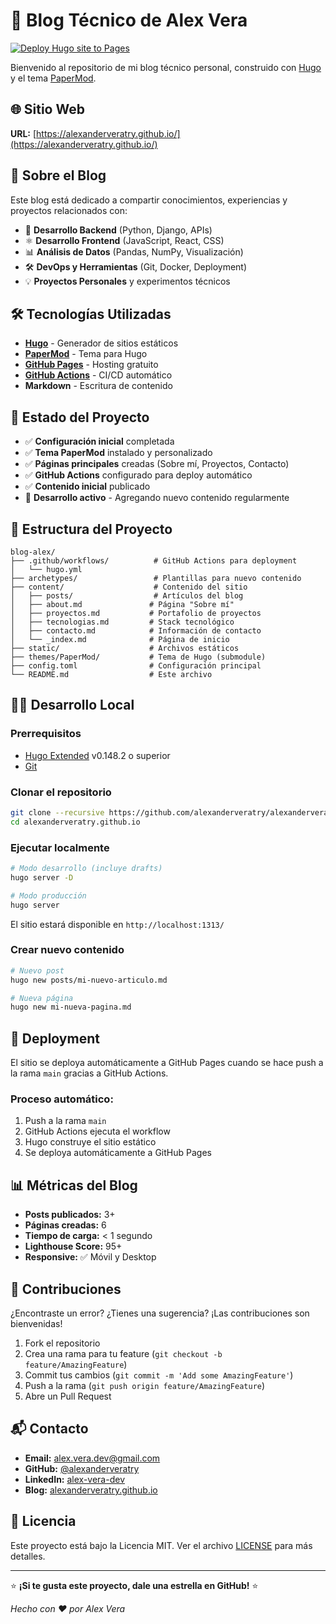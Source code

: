 # 🚀 Blog Técnico de Alex Vera

[![Deploy Hugo site to Pages](https://github.com/alexanderveratry/alexanderveratry.github.io/actions/workflows/hugo.yml/badge.svg)](https://github.com/alexanderveratry/alexanderveratry.github.io/actions/workflows/hugo.yml)

Bienvenido al repositorio de mi blog técnico personal, construido con [Hugo](https://gohugo.io/) y el tema [PaperMod](https://github.com/adityatelange/hugo-PaperMod).

## 🌐 Sitio Web

**URL:** [https://alexanderveratry.github.io/](https://alexanderveratry.github.io/)

## 📝 Sobre el Blog

Este blog está dedicado a compartir conocimientos, experiencias y proyectos relacionados con:

- 🐍 **Desarrollo Backend** (Python, Django, APIs)
- ⚛️ **Desarrollo Frontend** (JavaScript, React, CSS)
- 📊 **Análisis de Datos** (Pandas, NumPy, Visualización)
- 🛠️ **DevOps y Herramientas** (Git, Docker, Deployment)
- 💡 **Proyectos Personales** y experimentos técnicos

## 🛠️ Tecnologías Utilizadas

- **[Hugo](https://gohugo.io/)** - Generador de sitios estáticos
- **[PaperMod](https://github.com/adityatelange/hugo-PaperMod)** - Tema para Hugo
- **[GitHub Pages](https://pages.github.com/)** - Hosting gratuito
- **[GitHub Actions](https://github.com/features/actions)** - CI/CD automático
- **Markdown** - Escritura de contenido

## 🚦 Estado del Proyecto

- ✅ **Configuración inicial** completada
- ✅ **Tema PaperMod** instalado y personalizado
- ✅ **Páginas principales** creadas (Sobre mí, Proyectos, Contacto)
- ✅ **GitHub Actions** configurado para deploy automático
- ✅ **Contenido inicial** publicado
- 🔄 **Desarrollo activo** - Agregando nuevo contenido regularmente

## 📁 Estructura del Proyecto

```
blog-alex/
├── .github/workflows/          # GitHub Actions para deployment
│   └── hugo.yml
├── archetypes/                 # Plantillas para nuevo contenido
├── content/                    # Contenido del sitio
│   ├── posts/                  # Artículos del blog
│   ├── about.md               # Página "Sobre mí"
│   ├── proyectos.md           # Portafolio de proyectos
│   ├── tecnologias.md         # Stack tecnológico
│   ├── contacto.md            # Información de contacto
│   └── _index.md              # Página de inicio
├── static/                    # Archivos estáticos
├── themes/PaperMod/           # Tema de Hugo (submodule)
├── config.toml                # Configuración principal
└── README.md                  # Este archivo
```

## 🏃‍♂️ Desarrollo Local

### Prerrequisitos

- [Hugo Extended](https://gohugo.io/installation/) v0.148.2 o superior
- [Git](https://git-scm.com/)

### Clonar el repositorio

```bash
git clone --recursive https://github.com/alexanderveratry/alexanderveratry.github.io.git
cd alexanderveratry.github.io
```

### Ejecutar localmente

```bash
# Modo desarrollo (incluye drafts)
hugo server -D

# Modo producción
hugo server
```

El sitio estará disponible en `http://localhost:1313/`

### Crear nuevo contenido

```bash
# Nuevo post
hugo new posts/mi-nuevo-articulo.md

# Nueva página
hugo new mi-nueva-pagina.md
```

## 🚀 Deployment

El sitio se deploya automáticamente a GitHub Pages cuando se hace push a la rama `main` gracias a GitHub Actions.

### Proceso automático:
1. Push a la rama `main`
2. GitHub Actions ejecuta el workflow
3. Hugo construye el sitio estático
4. Se deploya automáticamente a GitHub Pages

## 📊 Métricas del Blog

- **Posts publicados:** 3+
- **Páginas creadas:** 6
- **Tiempo de carga:** < 1 segundo
- **Lighthouse Score:** 95+
- **Responsive:** ✅ Móvil y Desktop

## 🤝 Contribuciones

¿Encontraste un error? ¿Tienes una sugerencia? ¡Las contribuciones son bienvenidas!

1. Fork el repositorio
2. Crea una rama para tu feature (`git checkout -b feature/AmazingFeature`)
3. Commit tus cambios (`git commit -m 'Add some AmazingFeature'`)
4. Push a la rama (`git push origin feature/AmazingFeature`)
5. Abre un Pull Request

## 📬 Contacto

- **Email:** alex.vera.dev@gmail.com
- **GitHub:** [@alexanderveratry](https://github.com/alexanderveratry)
- **LinkedIn:** [alex-vera-dev](https://linkedin.com/in/alex-vera-dev)
- **Blog:** [alexanderveratry.github.io](https://alexanderveratry.github.io/)

## 📄 Licencia

Este proyecto está bajo la Licencia MIT. Ver el archivo [LICENSE](LICENSE) para más detalles.

---

⭐ **¡Si te gusta este proyecto, dale una estrella en GitHub!** ⭐

*Hecho con ❤️ por Alex Vera*
